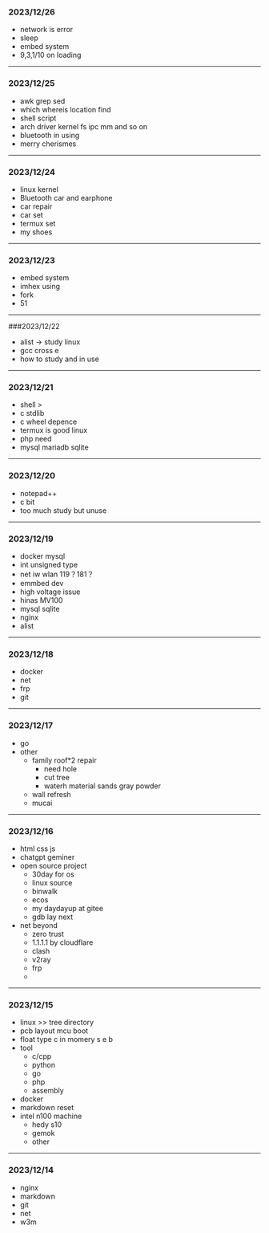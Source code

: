 ### 2023/12/26
- network is error
- sleep
- embed system
- 9,3,1/10 on loading
---
### 2023/12/25
- awk grep sed
- which whereis location find
- shell script
- arch driver kernel fs ipc mm and so on
- bluetooth in using
- merry cherismes
---
### 2023/12/24
- linux kernel
- Bluetooth car and earphone 
- car repair
- car set
- termux set
- my shoes
---
### 2023/12/23
- embed system  
- imhex using
- fork 
- 51
---
###2023/12/22
- alist -> study  linux 
- gcc cross e  
- how to study and in use
---
### 2023/12/21
- shell >  
- c stdlib  
- c wheel  depence
- termux is good linux
- php need
- mysql mariadb sqlite 
---
### 2023/12/20
- notepad++  
- c bit  
- too much study but unuse
---
### 2023/12/19
- docker mysql  
- int unsigned type  
- net iw wlan  119？181？
- emmbed dev 
- high voltage issue  
- hinas MV100  
- mysql sqlite
- nginx
- alist  
---
### 2023/12/18
- docker 
- net
- frp  
- git   

---
### 2023/12/17
- go
- other  
  * family roof*2  repair
     + need hole 
     + cut tree
     + waterh material sands gray powder
  * wall  refresh
  * mucai
----
### 2023/12/16
- html css js  
- chatgpt geminer
- open source project 
  - 30day for os  
  - linux source
  - binwalk
  - ecos 
  - my daydayup at gitee  
  - gdb lay next
- net beyond 
  - zero trust
  - 1.1.1.1 by cloudflare
  - clash
  - v2ray
  - frp
  - 
--- 
### 2023/12/15
- linux  >> tree directory
- pcb layout  mcu boot  
- float type c in momery s e b  
- tool
  - c/cpp  
  - python
  - go  
  - php
  - assembly  
- docker  
- markdown reset
- intel n100 machine
  - hedy s10  
  - gemok  
  - other  
---  
### 2023/12/14
* nginx  
* markdown  
* git  
* net
* w3m 
